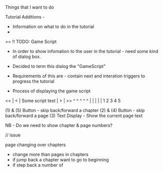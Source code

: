 Things that I want to do

Tutorial Additions - 
* Information on what to do in the tutorial
 * 


 == !! TODO: Game Script
 - In order to show infomation to the user in the tutorial - need some kind of dialog box.
 - Decided to term this dialog the "GameScript"
 - Requirements of this are - contain next and interation triggers to progress the tutorial

 - Process of displaying the game script

<< | < |     Some script text    | > | >>
 ^   ^              ^              ^    ^
 |   |              |              |    |
 1   2              3              4    5

 (1) & (5) Button - skip back/forward a chapter
 (2) & (4) Button - skip back/forward a page
 (3) Text Display - Show the current page text

NB - Do we need to show chapter & page numbers?

// issue

page changing over chapters

- change more than pages in chapters
- if jump back a chapter want to go to beginning
- if step back a number of 